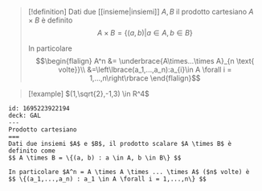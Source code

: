 
> [!definition]
> Dati due [[insieme|insiemi]] $A,B$ il prodotto cartesiano $A\times B$ è definito $$A\times B = \left\lbrace(a,b) | a \in A, b \in B\right\rbrace$$
> 
> In particolare 
> $$\begin{flalign}
> A^n &= \underbrace{A\times...\times A}_{n \text{ volte}}\\
> &=\left\lbrace(a_1,...,a_n):a_{i}\in A \forall i = 1,...,n\right\rbrace
> \end{flalign}$$
> 

>[!example]
>$(1,\sqrt{2},-1,3) \in R^4$


```anki
id: 1695223922194
deck: GAL
---
Prodotto cartesiano
===
Dati due insiemi $A$ e $B$, il prodotto scalare $A \times B$ è definito come
$$ A \times B = \{(a, b) : a \in A, b \in B\} $$

In particolare $A^n = A \times A \times ... \times A$ ($n$ volte) è
$$ \{(a_1,...,a_n) : a_1 \in A \forall i = 1,...,n\} $$
```
